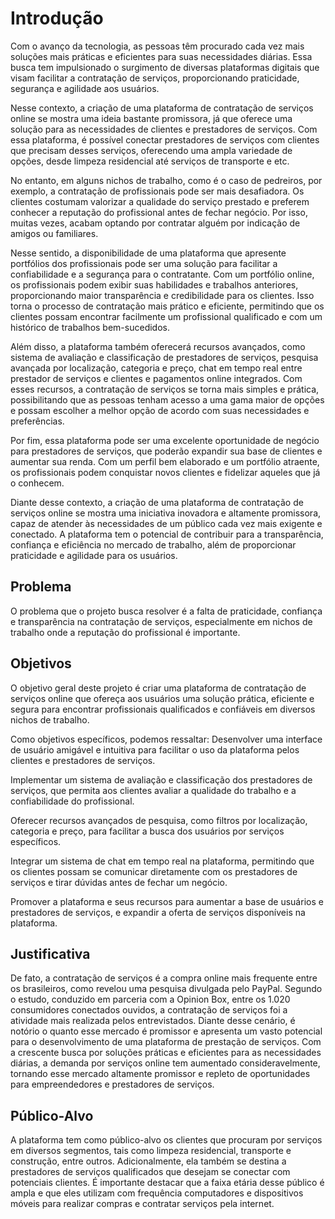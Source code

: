 # Introdução

<p>
Com o avanço da tecnologia, as pessoas têm procurado cada vez mais soluções mais práticas e eficientes para suas necessidades diárias. Essa busca tem impulsionado o surgimento de diversas plataformas digitais que visam facilitar a contratação de serviços, proporcionando praticidade, segurança e agilidade aos usuários. </p><p>
Nesse contexto, a criação de uma plataforma de contratação de serviços online se mostra uma ideia bastante promissora, já que oferece uma solução para as necessidades de clientes e prestadores de serviços. Com essa plataforma, é possível conectar prestadores de serviços com clientes que precisam desses serviços, oferecendo uma ampla variedade de opções, desde limpeza residencial até serviços de transporte e etc. </p><p>
No entanto, em alguns nichos de trabalho, como é o caso de pedreiros, por exemplo, a contratação de profissionais pode ser mais desafiadora. Os clientes costumam valorizar a qualidade do serviço prestado e preferem conhecer a reputação do profissional antes de fechar negócio. Por isso, muitas vezes, acabam optando por contratar alguém por indicação de amigos ou familiares.</p>
<p>
Nesse sentido, a disponibilidade de uma plataforma que apresente portfólios dos profissionais pode ser uma solução para facilitar a confiabilidade e a segurança para o contratante. Com um portfólio online, os profissionais podem exibir suas habilidades e trabalhos anteriores, proporcionando maior transparência e credibilidade para os clientes. Isso torna o processo de contratação mais prático e eficiente, permitindo que os clientes possam encontrar facilmente um profissional qualificado e com um histórico de trabalhos bem-sucedidos. </p>
<p>
Além disso, a plataforma também oferecerá recursos avançados, como sistema de avaliação e classificação de prestadores de serviços, pesquisa avançada por localização, categoria e preço, chat em tempo real entre prestador de serviços e clientes e pagamentos online integrados. Com esses recursos, a contratação de serviços se torna mais simples e prática, possibilitando que as pessoas tenham acesso a uma gama maior de opções e possam escolher a melhor opção de acordo com suas necessidades e preferências. 
</p>  
<p>
Por fim, essa plataforma pode ser uma excelente oportunidade de negócio para prestadores de serviços, que poderão expandir sua base de clientes e aumentar sua renda. Com um perfil bem elaborado e um portfólio atraente, os profissionais podem conquistar novos clientes e fidelizar aqueles que já o conhecem.</p> <p>
Diante desse contexto, a criação de uma plataforma de contratação de serviços online se mostra uma iniciativa inovadora e altamente promissora, capaz de atender às necessidades de um público cada vez mais exigente e conectado. A plataforma tem o potencial de contribuir para a transparência, confiança e eficiência no mercado de trabalho, além de proporcionar praticidade e agilidade para os usuários. </p>

## Problema
<p>
 O problema que o projeto busca resolver é a falta de praticidade, confiança e transparência na contratação de serviços, especialmente em nichos de trabalho onde a reputação do profissional é importante. 
</p>

## Objetivos

O objetivo geral deste projeto é criar uma plataforma de contratação de serviços online que ofereça aos usuários uma solução prática, eficiente e segura para encontrar profissionais qualificados e confiáveis em diversos nichos de trabalho. 

Como objetivos específicos, podemos ressaltar: 
Desenvolver uma interface de usuário amigável e intuitiva para facilitar o uso da plataforma pelos clientes e prestadores de serviços. 

Implementar um sistema de avaliação e classificação dos prestadores de serviços, que permita aos clientes avaliar a qualidade do trabalho e a confiabilidade do profissional. 

Oferecer recursos avançados de pesquisa, como filtros por localização, categoria e preço, para facilitar a busca dos usuários por serviços específicos. 

Integrar um sistema de chat em tempo real na plataforma, permitindo que os clientes possam se comunicar diretamente com os prestadores de serviços e tirar dúvidas antes de fechar um negócio. 

Promover a plataforma e seus recursos para aumentar a base de usuários e prestadores de serviços, e expandir a oferta de serviços disponíveis na plataforma. 

## Justificativa

De fato, a contratação de serviços é a compra online mais frequente entre os brasileiros, como revelou uma pesquisa divulgada pelo PayPal. Segundo o estudo, conduzido em parceria com a Opinion Box, entre os 1.020 consumidores conectados ouvidos, a contratação de serviços foi a atividade mais realizada pelos entrevistados. 
Diante desse cenário, é notório o quanto esse mercado é promissor e apresenta um vasto potencial para o desenvolvimento de uma plataforma de prestação de serviços. Com a crescente busca por soluções práticas e eficientes para as necessidades diárias, a demanda por serviços online tem aumentado consideravelmente, tornando esse mercado altamente promissor e repleto de oportunidades para empreendedores e prestadores de serviços. 

## Público-Alvo

A plataforma tem como público-alvo os clientes que procuram por serviços em diversos segmentos, tais como limpeza residencial, transporte e construção, entre outros. Adicionalmente, ela também se destina a prestadores de serviços qualificados que desejam se conectar com potenciais clientes. É importante destacar que a faixa etária desse público é ampla e que eles utilizam com frequência computadores e dispositivos móveis para realizar compras e contratar serviços pela internet.
